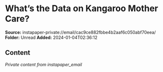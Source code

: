 # What’s the Data on Kangaroo Mother Care?

**Source:** instapaper-private://email/cac9ce882fbbe4b2aaf6c050abf70eea/
**Folder:** Unread
**Added:** 2024-01-04T02:36:12




## Content
*Private content from instapaper_email*
